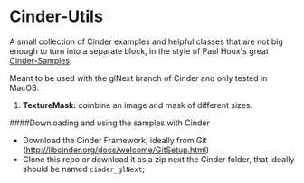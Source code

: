 Cinder-Utils
============

A small collection of Cinder examples and helpful classes that are not big enough to turn into a separate block, in the style of Paul Houx's great [Cinder-Samples](https://github.com/paulhoux/Cinder-Samples/).

Meant to be used with the glNext branch of Cinder and only tested in MacOS.

1. **TextureMask:** combine an image and mask of different sizes. 

####Downloading and using the samples with Cinder
* Download the Cinder Framework, ideally from Git (http://libcinder.org/docs/welcome/GitSetup.html)
* Clone this repo or download it as a zip next the Cinder folder, that ideally should be named ```cinder_glNext```;

